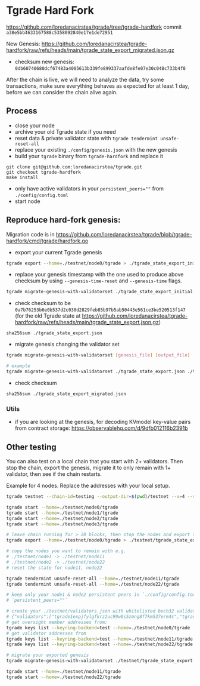 # Tgrade Hard Fork


https://github.com/loredanacirstea/tgrade/tree/tgrade-hardfork commit `a38e5bb4633167588c5358092840e17e1de72951`

New Genesis:
https://github.com/loredanacirstea/tgrade-hardfork/raw/refs/heads/main/tgrade_state_export_migrated.json.gz

* checksum new genesis: `0db60740680dcf67483a4005613b339fe899337aafde8fe07e30c048c733b4f0`

After the chain is live, we will need to analyze the data, try some transactions, make sure everything behaves as expected for at least 1 day, before we can consider the chain alive again.

## Process

* close your node
* archive your old Tgrade state if you need
* reset data & private validator state with `tgrade tendermint unsafe-reset-all`
* replace your existing `./config/genesis.json` with the new genesis
* build your `tgrade` binary from `tgrade-hardfork` and replace it
```
git clone git@github.com:loredanacirstea/tgrade.git
git checkout tgrade-hardfork
make install
```
* only have active validators in your `persistent_peers=""` from `./config/config.toml` 
* start node

## Reproduce hard-fork genesis:

Migration code is in https://github.com/loredanacirstea/tgrade/blob/tgrade-hardfork/cmd/tgrade/hardfork.go

* export your current Tgrade genesis

```sh
tgrade export --home=./testnet/node0/tgrade > ./tgrade_state_export_initial.json
```

* replace your genesis timestamp with the one used to produce above checksum by using `--genesis-time-reset` and `--genesis-time` flags. 

```sh
tgrade migrate-genesis-with-validatorset ./tgrade_state_export_initial.json ./tgrade_state_export.json 2 ./tgrade_validators.json --genesis-time="2022-06-27T12:00:01Z" --genesis-time-reset  
```

* check checksum to be  `0a7b76253b6e0b537d2c030d2829feb85b97b5ab50443e561ce3be520513f147` (for the old Tgrade state at https://github.com/loredanacirstea/tgrade-hardfork/raw/refs/heads/main/tgrade_state_export.json.gz)

```
sha256sum ./tgrade_state_export.json
```

* migrate genesis changing the validator set

```sh
tgrade migrate-genesis-with-validatorset [genesis_file] [output_file] [hardfork_index] [validator_addresses_file]

# example
tgrade migrate-genesis-with-validatorset ./tgrade_state_export.json ./tgrade_state_export_migrated.json 2 ./tgrade_validators.json
```

* check checksum

```
sha256sum ./tgrade_state_export_migrated.json
```

### Utils

* if you are looking at the genesis, for decoding KVmodel key-value pairs from contract storage: https://observablehq.com/d/9dfb012116b2391b


## Other testing

You can also test on a local chain that you start with 2+ validators. Then stop the chain, export the genesis, migrate it to only remain with 1+ validator, then see if the chain restarts.

Example for 4 nodes. Replace the addresses with your local setup.
```sh
tgrade testnet --chain-id=testing --output-dir=$(pwd)/testnet --v=4 --single-host --keyring-backend=test --commit-timeout=1500ms --minimum-gas-prices="" --starting-ip-address=127.0.0.1

tgrade start --home=./testnet/node0/tgrade
tgrade start --home=./testnet/node1/tgrade
tgrade start --home=./testnet/node2/tgrade
tgrade start --home=./testnet/node3/tgrade

# leave chain running for > 20 blocks, then stop the nodes and export the genesis:
tgrade export --home=./testnet/node0/tgrade > ./testnet/tgrade_state_export.json

# copy the nodes you want to remain with e.g.
# ./testnet/node1 -> ./testnet/node11
# ./testnet/node2 -> ./testnet/node22
# reset the state for node11, node22

tgrade tendermint unsafe-reset-all --home=./testnet/node11/tgrade
tgrade tendermint unsafe-reset-all --home=./testnet/node22/tgrade

# keep only your node1 & node2 persistent peers in `./config/config.toml`
# `persistent_peers=""`

# create your ./testnet/validators.json with whitelisted bech32 validator addresses from node1 and node2 address and oversight member addresses e.g.
# {"validators":["tgrade1expjfylgfkrz2uc99w0s5zmng8f7km537erm4s","tgrade1wq8ja2239jzq3zfj8snmrku0cwnalpw85muc8n"],"oversight":["tgrade1c8jdd3xfzaq03fm6awf7j45zcvh49g7clhtc5r"]}
# get oversight member addresses from:
tgrade keys list --keyring-backend=test --home=./testnet/node0/tgrade
# get validator addresses from
tgrade keys list --keyring-backend=test --home=./testnet/node11/tgrade
tgrade keys list --keyring-backend=test --home=./testnet/node22/tgrade

# migrate your exported genesis
tgrade migrate-genesis-with-validatorset ./testnet/tgrade_state_export.json ./testnet/tgrade_state_export_migrated.json 2 ./testnet/validators.json && cp ./testnet/tgrade_state_export_migrated.json ./testnet/node11/tgrade/config/genesis.json && cp ./testnet/tgrade_state_export_migrated.json ./testnet/node22/tgrade/config/genesis.json

tgrade start --home=./testnet/node11/tgrade
tgrade start --home=./testnet/node22/tgrade

```
